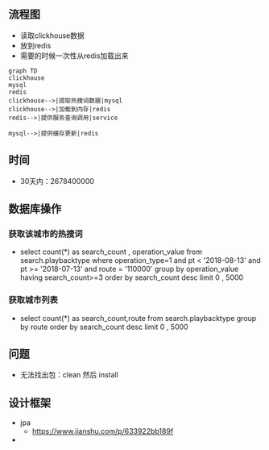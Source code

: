 ## 流程图

- 读取clickhouse数据
- 放到redis
- 需要的时候一次性从redis加载出来
```mermaid
graph TD
clickhouse
mysql
redis
clickhouse-->|提取热搜词数据|mysql
clickhouse-->|加载到内存|redis
redis-->|提供服务查询调用|service

mysql-->|提供缓存更新|redis
```





## 时间

- 30天内：2678400000





## 数据库操作

### 获取该城市的热搜词

- select count(*) as search_count , operation_value from  search.playbacktype  where  operation_type=1  and pt < '2018-08-13' and pt >= '2018-07-13' and route = '110000' group by operation_value having search_count>=3 order by  search_count desc  limit 0 , 5000 

### 获取城市列表

- select count(*) as search_count,route from   search.playbacktype group by route order by  search_count desc  limit 0 , 5000 











## 问题

- 无法找出包：clean 然后 install





## 设计框架

- jpa
  - https://www.jianshu.com/p/633922bb189f
- 






